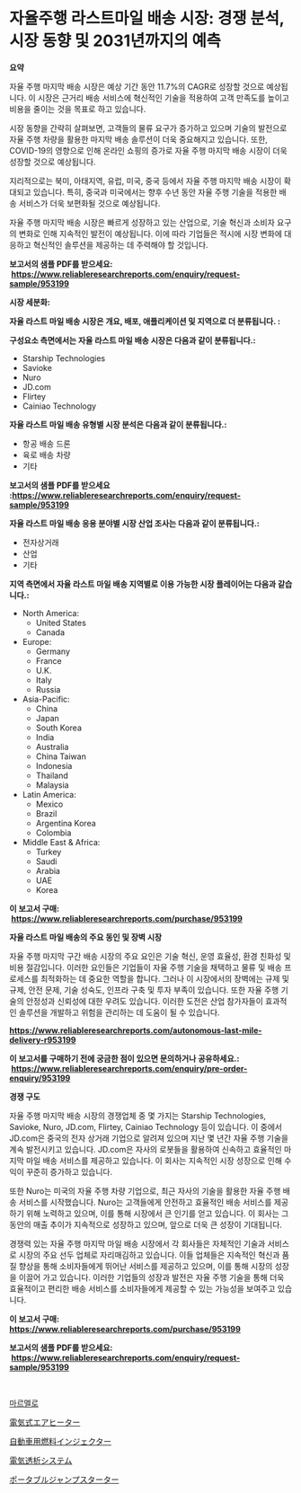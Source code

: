 <p><h1>자율주행 라스트마일 배송 시장: 경쟁 분석, 시장 동향 및 2031년까지의 예측</h1></p><p><strong>요약</strong></p>
<p><p>자율 주행 마지막 배송 시장은 예상 기간 동안 11.7%의 CAGR로 성장할 것으로 예상됩니다. 이 시장은 근거리 배송 서비스에 혁신적인 기술을 적용하여 고객 만족도를 높이고 비용을 줄이는 것을 목표로 하고 있습니다.</p><p>시장 동향을 간략히 살펴보면, 고객들의 물류 요구가 증가하고 있으며 기술의 발전으로 자율 주행 차량을 활용한 마지막 배송 솔루션이 더욱 중요해지고 있습니다. 또한, COVID-19의 영향으로 인해 온라인 쇼핑의 증가로 자율 주행 마지막 배송 시장이 더욱 성장할 것으로 예상됩니다.</p><p>지리적으로는 북미, 아태지역, 유럽, 미국, 중국 등에서 자율 주행 마지막 배송 시장이 확대되고 있습니다. 특히, 중국과 미국에서는 향후 수년 동안 자율 주행 기술을 적용한 배송 서비스가 더욱 보편화될 것으로 예상됩니다.</p><p>자율 주행 마지막 배송 시장은 빠르게 성장하고 있는 산업으로, 기술 혁신과 소비자 요구의 변화로 인해 지속적인 발전이 예상됩니다. 이에 따라 기업들은 적시에 시장 변화에 대응하고 혁신적인 솔루션을 제공하는 데 주력해야 할 것입니다.</p></p>
<p><strong>보고서의 샘플 PDF를 받으세요: &nbsp;<a href="https://www.reliableresearchreports.com/enquiry/request-sample/953199">https://www.reliableresearchreports.com/enquiry/request-sample/953199</a></strong></p>
<p><strong>시장 세분화:</strong></p>
<p><strong> 자율 라스트 마일 배송 시장은 개요, 배포, 애플리케이션 및 지역으로 더 분류됩니다. :</strong></p>
<p><strong>구성요소 측면에서는 자율 라스트 마일 배송 시장은 다음과 같이 분류됩니다.:</strong></p>
<p><ul><li>Starship Technologies</li><li>Savioke</li><li>Nuro</li><li>JD.com</li><li>Flirtey</li><li>Cainiao Technology</li></ul></p>
<p><strong> 자율 라스트 마일 배송 유형별 시장 분석은 다음과 같이 분류됩니다.:</strong></p>
<p><ul><li>항공 배송 드론</li><li>육로 배송 차량</li><li>기타</li></ul></p>
<p><strong>보고서의 샘플 PDF를 받으세요 :<a href="https://www.reliableresearchreports.com/enquiry/request-sample/953199">https://www.reliableresearchreports.com/enquiry/request-sample/953199</a></strong></p>
<p><strong> 자율 라스트 마일 배송 응용 분야별 시장 산업 조사는 다음과 같이 분류됩니다.:</strong></p>
<p><ul><li>전자상거래</li><li>산업</li><li>기타</li></ul></p>
<p><strong>지역 측면에서 자율 라스트 마일 배송 지역별로 이용 가능한 시장 플레이어는 다음과 같습니다.:</strong></p>
<p><ul>
    <li>
        North America:
        <ul>
            <li>United States</li>
            <li>Canada</li>
        </ul>
    </li>
    <li>
        Europe:
        <ul>
            <li>Germany</li>
            <li>France</li>
            <li>U.K.</li>
            <li>Italy</li>
            <li>Russia</li>
        </ul>
    </li>
    <li>
        Asia-Pacific:
        <ul>
            <li>China</li>
            <li>Japan</li>
            <li>South Korea</li>
            <li>India</li>
            <li>Australia</li>
            <li>China Taiwan</li>
            <li>Indonesia</li>
            <li>Thailand</li>
            <li>Malaysia</li>
        </ul>
    </li>
    <li>
        Latin America:
        <ul>
            <li>Mexico</li>
            <li>Brazil</li>
            <li>Argentina Korea</li>
            <li>Colombia</li>
        </ul>
    </li>
    <li>
        Middle East & Africa:
        <ul>
            <li>Turkey</li>
            <li>Saudi</li>
            <li>Arabia</li>
            <li>UAE</li>
            <li>Korea</li>
        </ul>
    </li>
    </ul></p>
<p><strong>이 보고서 구매: &nbsp;<a href="https://www.reliableresearchreports.com/purchase/953199">https://www.reliableresearchreports.com/purchase/953199</a></strong></p>
<p><strong>자율 라스트 마일 배송의 주요 동인 및 장벽 시장</strong></p>
<p><p>자율 주행 마지막 구간 배송 시장의 주요 요인은 기술 혁신, 운영 효율성, 환경 친화성 및 비용 절감입니다. 이러한 요인들은 기업들이 자율 주행 기술을 채택하고 물류 및 배송 프로세스를 최적화하는 데 중요한 역할을 합니다. 그러나 이 시장에서의 장벽에는 규제 및 규제, 안전 문제, 기술 성숙도, 인프라 구축 및 투자 부족이 있습니다. 또한 자율 주행 기술의 안정성과 신뢰성에 대한 우려도 있습니다. 이러한 도전은 산업 참가자들이 효과적인 솔루션을 개발하고 위험을 관리하는 데 도움이 될 수 있습니다.</p></p>
<p><strong><a href="https://www.reliableresearchreports.com/autonomous-last-mile-delivery-r953199">https://www.reliableresearchreports.com/autonomous-last-mile-delivery-r953199</a></strong></p>
<p><strong>이 보고서를 구매하기 전에 궁금한 점이 있으면 문의하거나 공유하세요.: &nbsp;<a href="https://www.reliableresearchreports.com/enquiry/pre-order-enquiry/953199">https://www.reliableresearchreports.com/enquiry/pre-order-enquiry/953199</a></strong></p>
<p><strong>경쟁 구도</strong></p>
<p><p>자율 주행 마지막 배송 시장의 경쟁업체 중 몇 가지는 Starship Technologies, Savioke, Nuro, JD.com, Flirtey, Cainiao Technology 등이 있습니다. 이 중에서 JD.com은 중국의 전자 상거래 기업으로 알려져 있으며 지난 몇 년간 자율 주행 기술을 계속 발전시키고 있습니다. JD.com은 자사의 로봇들을 활용하여 신속하고 효율적인 마지막 마일 배송 서비스를 제공하고 있습니다. 이 회사는 지속적인 시장 성장으로 인해 수익이 꾸준히 증가하고 있습니다.</p><p>또한 Nuro는 미국의 자율 주행 차량 기업으로, 최근 자사의 기술을 활용한 자율 주행 배송 서비스를 시작했습니다. Nuro는 고객들에게 안전하고 효율적인 배송 서비스를 제공하기 위해 노력하고 있으며, 이를 통해 시장에서 큰 인기를 얻고 있습니다. 이 회사는 그동안의 매출 추이가 지속적으로 성장하고 있으며, 앞으로 더욱 큰 성장이 기대됩니다.</p><p>경쟁력 있는 자율 주행 마지막 마일 배송 시장에서 각 회사들은 자체적인 기술과 서비스로 시장의 주요 선두 업체로 자리매김하고 있습니다. 이들 업체들은 지속적인 혁신과 품질 향상을 통해 소비자들에게 뛰어난 서비스를 제공하고 있으며, 이를 통해 시장의 성장을 이끌어 가고 있습니다. 이러한 기업들의 성장과 발전은 자율 주행 기술을 통해 더욱 효율적이고 편리한 배송 서비스를 소비자들에게 제공할 수 있는 가능성을 보여주고 있습니다.</p></p>
<p><strong>이 보고서 구매: &nbsp; <a href="https://www.reliableresearchreports.com/purchase/953199">https://www.reliableresearchreports.com/purchase/953199</a></strong></p>
<p><strong>보고서의 샘플 PDF를 받으세요: &nbsp;<a href="https://www.reliableresearchreports.com/enquiry/request-sample/953199">https://www.reliableresearchreports.com/enquiry/request-sample/953199</a></strong><strong></strong></p>
<p>&nbsp;</p>
<p><p><a href="https://medium.com/@ukaszduda1/%ED%80%B8%EC%8A%A4-%EB%A7%88%EC%BC%93-%EB%A6%AC%EC%84%9C%EC%B9%98-%EB%B3%B4%EA%B3%A0%EC%84%9C-%EA%B7%B8-%EC%97%AD%EC%82%AC-%EB%B0%8F-2024%EB%85%84%EB%B6%80%ED%84%B0-2031%EB%85%84%EA%B9%8C%EC%A7%80%EC%9D%98-%EC%98%88%EC%B8%A1-9a525cbdd84e">마르멜로</a></p><p><a href="https://github.com/laurenreichert/Market-Research-Report-List-1/blob/main/904967021380.md">電気式エアヒーター</a></p><p><a href="https://github.com/RodHoppe07/Market-Research-Report-List-1/blob/main/159951021381.md">自動車用燃料インジェクター</a></p><p><a href="https://medium.com/@tigerprawn1996/%E9%9B%BB%E6%B0%97%E9%80%8F%E6%9E%90%E3%82%B7%E3%82%B9%E3%83%86%E3%83%A0%E5%B8%82%E5%A0%B4-2031%E5%B9%B4%E3%81%BE%E3%81%A7%E3%81%AE%E3%83%88%E3%83%AC%E3%83%B3%E3%83%89-%E4%BA%88%E6%B8%AC-%E7%AB%B6%E4%BA%89%E5%88%86%E6%9E%90-c0622af09cd3">電気透析システム</a></p><p><a href="https://medium.com/@amarart56456/%E3%83%9D%E3%83%BC%E3%82%BF%E3%83%96%E3%83%AB%E3%82%B8%E3%83%A3%E3%83%B3%E3%83%97%E3%82%B9%E3%82%BF%E3%83%BC%E3%82%BF%E3%83%BC%E5%B8%82%E5%A0%B4-%E5%B8%82%E5%A0%B4%E3%82%B7%E3%82%A7%E3%82%A2-%E5%B8%82%E5%A0%B4%E3%83%88%E3%83%AC%E3%83%B3%E3%83%89-%E5%B0%86%E6%9D%A5%E3%81%AE%E6%88%90%E9%95%B7%E3%82%92%E6%8E%A2%E3%82%8B-eb882ac64c60">ポータブルジャンプスターター</a></p></p>